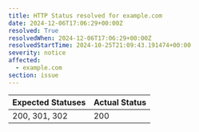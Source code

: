 ```yaml
---
title: HTTP Status resolved for example.com
date: 2024-12-06T17:06:29+00:00Z
resolved: True
resolvedWhen: 2024-12-06T17:06:29+00:00Z
resolvedStartTime: 2024-10-25T21:09:43.191474+00:00
severity: notice
affected:
  - example.com
section: issue
---
```


| Expected Statuses | Actual Status  |
|-------------------|----------------|
| 200, 301, 302 | 200 |
